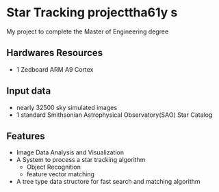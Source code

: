 # Star Tracking projecttha61y s
My project to complete the Master of Engineering degree

## Hardwares Resources
* 1 Zedboard ARM A9 Cortex

## Input data
* nearly 32500 sky simulated images
* 1 standard Smithsonian Astrophysical Observatory(SAO) Star Catalog

## Features
* Image Data Analysis and Visualization
* A System to process a star tracking algorithm
	- Object Recognition
	- feature vector matching
* A tree type data structore for fast search and matching algorithm
